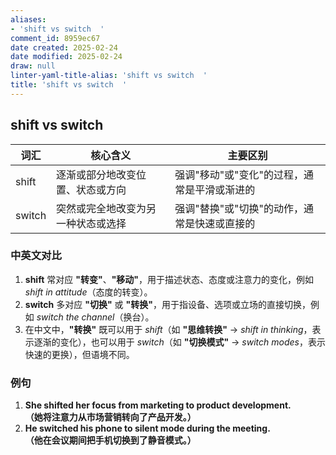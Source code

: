 ```yaml
---
aliases:
- 'shift vs switch  '
comment_id: 8959ec67
date created: 2025-02-24
date modified: 2025-02-24
draw: null
linter-yaml-title-alias: 'shift vs switch  '
title: 'shift vs switch  '
---
```

## shift vs switch  

| 词汇  | 核心含义 | 主要区别 |
|--------|--------|--------|
| shift  | 逐渐或部分地改变位置、状态或方向 | 强调"移动"或"变化"的过程，通常是平滑或渐进的 |
| switch | 突然或完全地改变为另一种状态或选择 | 强调"替换"或"切换"的动作，通常是快速或直接的 |

### 中英文对比  

1. **shift** 常对应 **"转变"**、**"移动"**，用于描述状态、态度或注意力的变化，例如 *shift in attitude*（态度的转变）。
2. **switch** 多对应 **"切换"** 或 **"转换"**，用于指设备、选项或立场的直接切换，例如 *switch the channel*（换台）。
3. 在中文中，**"转换"** 既可以用于 *shift*（如 **"思维转换"** → *shift in thinking*，表示逐渐的变化），也可以用于 *switch*（如 **"切换模式"** → *switch modes*，表示快速的更换），但语境不同。

### 例句  

1. **She shifted her focus from marketing to product development.**  
   **（她将注意力从市场营销转向了产品开发。）**  
2. **He switched his phone to silent mode during the meeting.**  
   **（他在会议期间把手机切换到了静音模式。）**  
